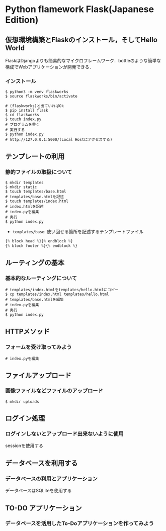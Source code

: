 # Python flamework Flask(Japanese Edition)

## 仮想環境構築とFlaskのインストール，そしてHello World

FlaskはDjangoよりも簡易的なマイクロフレームワーク．bottleのような簡単な構成でWebアプリケーションが開発できる．

### インストール

```shell
$ python3 -m venv flaskworks
$ source flaskworks/bin/activate

# (flaskworks)と出ていればOk
$ pip install flask
$ cd flaskworks
$ touch index.py
# プログラムを書く
# 実行する
$ python index.py
# http://127.0.0.1:5000/(Local Hostにアクセスする)
```

## テンプレートの利用

### 静的ファイルの取扱について

```shell
$ mkdir templates
$ mkdir static
$ touch templates/base.html
# templates/base.htmlを記述
$ touch templates/index.html
# index.htmlを記述
# index.pyを編集
# 実行
$ python index.py
```

- `templates/base`: 使い回せる箇所を記述するテンプレートファイル

```python
{% block head %}{% endblock %}
{% block footer %}{% endblock %}
```

## ルーティングの基本

### 基本的なルーティングについて

```shell
# templates/index.htmlをtemplates/hello.htmlにコピー
$ cp templates/index.html templates/hello.html
# templates/base.htmlを編集
# index.pyを編集
# 実行
$ python index.py
```

## HTTPメソッド

### フォームを受け取ってみよう

```shell
# index.pyを編集
```

## ファイルアップロード

### 画像ファイルなどファイルのアップロード

```shell
$ mkdir uploads
```

## ログイン処理

### ログインしないとアップロード出来ないように使用

sessionを使用する

## データベースを利用する

### データベースの利用とアプリケーション

データベースはSQLiteを使用する

## TO-DO アプリケーション

### データベースを活用したTo-Doアプリケーションを作ってみよう
